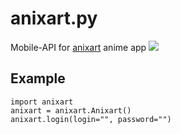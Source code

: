# anixart.py
Mobile-API for [anixart](https://anixart.tv) anime app
![](https://camo.githubusercontent.com/d58347a593ee46b517d6646929855af2536942d5e2e4984ad8f088da3f7292a4/68747470733a2f2f616e69786172742e74762f696d616765732f6c6f676f5f656d61696c2e706e67)

## Example
```python3
import anixart
anixart = anixart.Anixart()
anixart.login(login="", password="")
```
